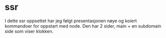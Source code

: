 # ssr
I dette ssr oppsettet har jeg følgt presentasjonen nøye og koiert kommandoer for oppstart med node. Den har 2 sider, main + en subdomain side som viser klokken. 
